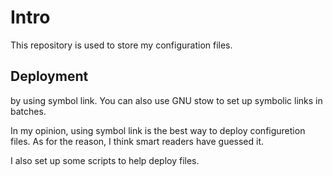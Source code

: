 # Intro

This repository is used to store my configuration files.

## Deployment

by using symbol link.
You can also use GNU stow to set up symbolic links in batches.

In my opinion, using symbol link is the best way to deploy configuretion files. As for the reason, I think smart readers have guessed it.

I also set up some scripts to help deploy files.
